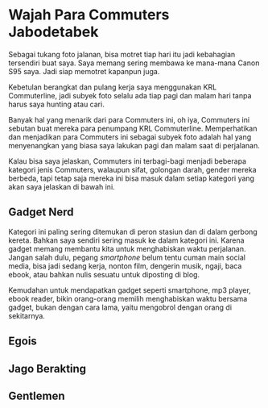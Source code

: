 # Wajah Para Commuters Jabodetabek

Sebagai tukang foto jalanan, bisa motret tiap hari itu jadi kebahagian tersendiri buat saya. Saya memang sering membawa ke mana-mana Canon S95 saya. Jadi siap memotret kapanpun juga.

Kebetulan berangkat dan pulang kerja saya menggunakan KRL Commuterline, jadi subyek foto selalu ada tiap pagi dan malam hari tanpa harus saya hunting atau cari.

Banyak hal yang menarik dari para Commuters ini, oh iya, Commuters ini sebutan buat mereka para penumpang KRL Commuterline. Memperhatikan dan menjadikan para Commuters ini sebagai subyek foto adalah hal yang menyenangkan yang biasa saya lakukan pagi dan malam saat di perjalanan.

Kalau bisa saya jelaskan, Commuters ini terbagi-bagi menjadi beberapa kategori jenis Commuters, walaupun sifat, golongan darah, gender mereka berbeda, tapi tetap saja mereka ini bisa masuk dalam setiap kategori yang akan saya jelaskan di bawah ini.

## Gadget Nerd

Kategori ini paling sering ditemukan di peron stasiun dan di dalam gerbong kereta. Bahkan saya sendiri sering masuk ke dalam kategori ini. Karena gadget memang membantu kita untuk menghabiskan waktu perjalanan. Jangan salah dulu, pegang *smartphone* belum tentu cuman main social media, bisa jadi sedang kerja, nonton film, dengerin musik, ngaji, baca ebook, atau bahkan nulis sesuatu untuk diposting di blog.

Kemudahan untuk mendapatkan gadget seperti smartphone, mp3 player, ebook reader, bikin orang-orang memilih menghabiskan waktu bersama gadget, bukan dengan cara lama, yaitu mengobrol dengan orang di sekitarnya.

## Egois

## Jago Berakting

## Gentlemen

